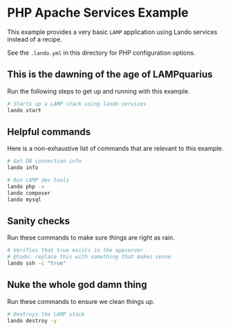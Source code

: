 PHP Apache Services Example
===========================

This example provides a very basic `LAMP` application using Lando services instead of a recipe.

See the `.lando.yml` in this directory for PHP configuration options.

This is the dawning of the age of LAMPquarius
---------------------------------------------

Run the following steps to get up and running with this example.

```bash
# Starts up a LAMP stack using lando services
lando start
```

Helpful commands
----------------

Here is a non-exhaustive list of commands that are relevant to this example.

```bash
# Get DB connection info
lando info

# Run LAMP dev tools
lando php -v
lando composer
lando mysql
```

Sanity checks
-------------

Run these commands to make sure things are right as rain.

```bash
# Verifies that true exists in the appserver
# @todo: replace this with something that makes sense
lando ssh -c "true"
```

Nuke the whole god damn thing
-----------------------------

Run these commands to ensure we clean things up.

```bash
# Destroys the LAMP stack
lando destroy -y
```
